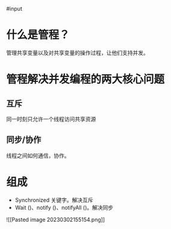 #input 

# 什么是管程？

管理共享变量以及对共享变量的操作过程，让他们支持并发。

# 管程解决并发编程的两大核心问题
## 互斥
同一时刻只允许一个线程访问共享资源
## 同步/协作
线程之间如何通信，协作。

# 组成
- Synchronized 关键字。解决互斥
- Wait ()、notify ()、notifyAll ()。解决同步

![[Pasted image 20230302155154.png]]